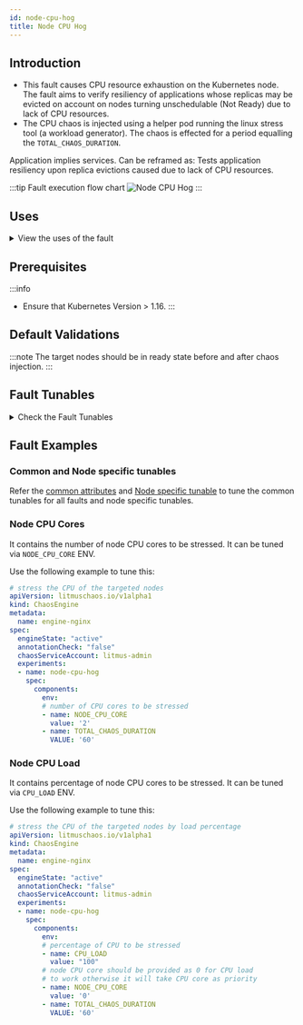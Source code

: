 ```yaml
---
id: node-cpu-hog
title: Node CPU Hog
---
```


## Introduction
- This fault causes CPU resource exhaustion on the Kubernetes node. The fault aims to verify resiliency of applications whose replicas may be evicted on account on nodes turning unschedulable (Not Ready) due to lack of CPU resources.
- The CPU chaos is injected using a helper pod running the linux stress tool (a workload generator). The chaos is effected for a period equalling the `TOTAL_CHAOS_DURATION`.

Application implies services. Can be reframed as: Tests application resiliency upon replica evictions caused due to lack of CPU resources.

:::tip Fault execution flow chart 
![Node CPU Hog](./static/images/node-stress.png)
:::

## Uses
<details>
<summary>View the uses of the fault</summary>
<div>
Coming soon.
</div>
</details>

## Prerequisites
:::info
- Ensure that Kubernetes Version > 1.16.
:::

## Default Validations
:::note
The target nodes should be in ready state before and after chaos injection.
:::

## Fault Tunables
<details>
    <summary>Check the Fault Tunables</summary>
    <h2>Mandatory Fields</h2>
    <table>
      <tr>
        <th> Variables </th>
        <th> Description </th>
        <th> Notes </th>
      </tr>
      <tr>
        <td> TARGET_NODES </td>
        <td> Comma separated list of nodes, subjected to node CPU hog chaos</td>
        <td> For Example: <code>node01,node02</code> </td>
      </tr>
      <tr>
        <td> NODE_LABEL </td>
        <td> It contains node label, which will be used to filter the target nodes if <code>TARGET_NODES</code> ENV is not set </td>
        <td>It is mutually exclusive with the <code>TARGET_NODES</code> ENV. If both are provided then it will use the TARGET_NODES</td>
      </tr>
    </table>
    <h2>Optional Fields</h2>
    <table>
      <tr>
        <th> Variables </th>
        <th> Description </th>
        <th> Notes </th>
      </tr>
      <tr>
        <td> TOTAL_CHAOS_DURATION </td>
        <td> The duration for chaos injection (in seconds) </td>
        <td> Defaults to 60 </td>
      </tr>
        <tr>
        <td> LIB_IMAGE </td>
        <td> Image used to run the stress command </td>
        <td> Defaults to <code>litmuschaos/go-runner:latest</code> </td>
      </tr>
      <tr>
        <td> RAMP_TIME </td>
        <td> Period to wait before & after injection of chaos in sec </td>
        <td> Eg. 30 </td>
      </tr>
      <tr>
        <td> NODE_CPU_CORE </td>
        <td> Number of node CPU cores to be stressed </td>
        <td> Defaults to <code>2</code> </td>
      </tr>  
        <tr>
            <td> NODES_AFFECTED_PERC </td>
            <td> The Percentage of total nodes to target </td>
            <td> Defaults to 0 (corresponds to 1 node), provide numeric value only </td>
        </tr> 
        <tr>
            <td> SEQUENCE </td>
            <td> It defines sequence of chaos execution for multiple target pods </td>
            <td> Default value: parallel. Supported: serial, parallel </td>
        </tr>
    </table>
</details>

## Fault Examples

### Common and Node specific tunables
Refer the [common attributes](../../common-tunables-for-all-faults) and [Node specific tunable](./common-tunables-for-node-faults) to tune the common tunables for all faults and node specific tunables.

### Node CPU Cores
It contains the number of node CPU cores to be stressed. It can be tuned via `NODE_CPU_CORE` ENV.

Use the following example to tune this:

[embedmd]:# (./static/manifests/node-cpu-hog/node-cpu-core.yaml yaml)
```yaml
# stress the CPU of the targeted nodes
apiVersion: litmuschaos.io/v1alpha1
kind: ChaosEngine
metadata:
  name: engine-nginx
spec:
  engineState: "active"
  annotationCheck: "false"
  chaosServiceAccount: litmus-admin
  experiments:
  - name: node-cpu-hog
    spec:
      components:
        env:
        # number of CPU cores to be stressed
        - name: NODE_CPU_CORE
          value: '2'
        - name: TOTAL_CHAOS_DURATION
          VALUE: '60'
```

### Node CPU Load

It contains percentage of node CPU cores to be stressed. It can be tuned via `CPU_LOAD` ENV.

Use the following example to tune this:

[embedmd]:# (./static/manifests/node-cpu-hog/node-cpu-load.yaml yaml)
```yaml
# stress the CPU of the targeted nodes by load percentage
apiVersion: litmuschaos.io/v1alpha1
kind: ChaosEngine
metadata:
  name: engine-nginx
spec:
  engineState: "active"
  annotationCheck: "false"
  chaosServiceAccount: litmus-admin
  experiments:
  - name: node-cpu-hog
    spec:
      components:
        env:
        # percentage of CPU to be stressed
        - name: CPU_LOAD
          value: "100"
        # node CPU core should be provided as 0 for CPU load
        # to work otherwise it will take CPU core as priority
        - name: NODE_CPU_CORE
          value: '0'
        - name: TOTAL_CHAOS_DURATION
          VALUE: '60'
```
